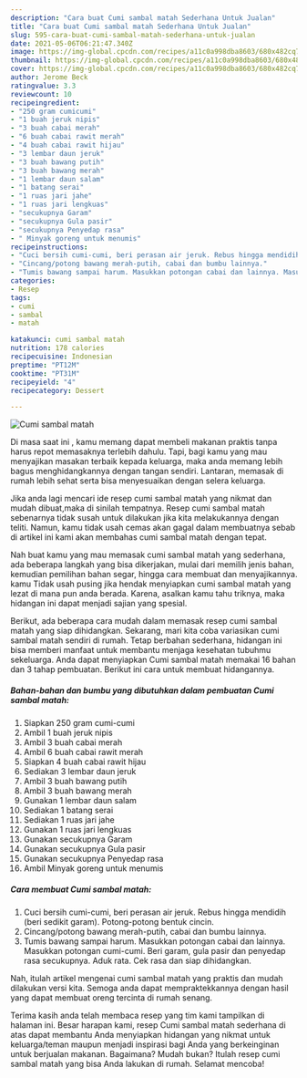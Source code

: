 ```yaml
---
description: "Cara buat Cumi sambal matah Sederhana Untuk Jualan"
title: "Cara buat Cumi sambal matah Sederhana Untuk Jualan"
slug: 595-cara-buat-cumi-sambal-matah-sederhana-untuk-jualan
date: 2021-05-06T06:21:47.340Z
image: https://img-global.cpcdn.com/recipes/a11c0a998dba8603/680x482cq70/cumi-sambal-matah-foto-resep-utama.jpg
thumbnail: https://img-global.cpcdn.com/recipes/a11c0a998dba8603/680x482cq70/cumi-sambal-matah-foto-resep-utama.jpg
cover: https://img-global.cpcdn.com/recipes/a11c0a998dba8603/680x482cq70/cumi-sambal-matah-foto-resep-utama.jpg
author: Jerome Beck
ratingvalue: 3.3
reviewcount: 10
recipeingredient:
- "250 gram cumicumi"
- "1 buah jeruk nipis"
- "3 buah cabai merah"
- "6 buah cabai rawit merah"
- "4 buah cabai rawit hijau"
- "3 lembar daun jeruk"
- "3 buah bawang putih"
- "3 buah bawang merah"
- "1 lembar daun salam"
- "1 batang serai"
- "1 ruas jari jahe"
- "1 ruas jari lengkuas"
- "secukupnya Garam"
- "secukupnya Gula pasir"
- "secukupnya Penyedap rasa"
- " Minyak goreng untuk menumis"
recipeinstructions:
- "Cuci bersih cumi-cumi, beri perasan air jeruk. Rebus hingga mendidih (beri sedikit garam). Potong-potong bentuk cincin."
- "Cincang/potong bawang merah-putih, cabai dan bumbu lainnya."
- "Tumis bawang sampai harum. Masukkan potongan cabai dan lainnya. Masukkan potongan cumi-cumi. Beri garam, gula pasir dan penyedap rasa secukupnya. Aduk rata. Cek rasa dan siap dihidangkan."
categories:
- Resep
tags:
- cumi
- sambal
- matah

katakunci: cumi sambal matah 
nutrition: 178 calories
recipecuisine: Indonesian
preptime: "PT12M"
cooktime: "PT31M"
recipeyield: "4"
recipecategory: Dessert

---
```



![Cumi sambal matah](https://img-global.cpcdn.com/recipes/a11c0a998dba8603/680x482cq70/cumi-sambal-matah-foto-resep-utama.jpg)

Di masa  saat ini , kamu memang dapat membeli makanan praktis tanpa harus repot memasaknya terlebih dahulu. Tapi, bagi kamu yang mau menyajikan masakan terbaik kepada keluarga, maka anda memang lebih bagus menghidangkannya dengan tangan sendiri. Lantaran, memasak di rumah lebih sehat serta bisa menyesuaikan dengan selera keluarga.

Jika anda lagi mencari ide resep cumi sambal matah yang nikmat dan mudah dibuat,maka di sinilah tempatnya. Resep cumi sambal matah  sebenarnya tidak susah untuk dilakukan jika kita melakukannya dengan teliti. Namun, kamu tidak usah cemas akan gagal dalam membuatnya 
sebab di artikel ini kami akan membahas cumi sambal matah dengan tepat.  



Nah buat kamu yang mau memasak cumi sambal matah yang sederhana, ada beberapa langkah yang bisa dikerjakan, mulai dari memilih jenis bahan, kemudian pemilihan bahan segar, hingga cara membuat dan menyajikannya. kamu Tidak usah pusing jika hendak menyiapkan cumi sambal matah yang lezat di mana pun anda berada. Karena, asalkan kamu  tahu triknya, maka hidangan ini dapat menjadi sajian yang spesial.

Berikut, ada beberapa cara mudah dalam memasak resep cumi sambal matah yang siap dihidangkan. Sekarang, mari kita coba variasikan cumi sambal matah sendiri di rumah. Tetap berbahan sederhana, hidangan ini bisa memberi manfaat untuk membantu menjaga kesehatan tubuhmu sekeluarga. Anda dapat menyiapkan Cumi sambal matah memakai 16 bahan dan 3 tahap pembuatan. Berikut ini cara untuk membuat hidangannya.

<!--inarticleads1-->

##### Bahan-bahan dan bumbu yang dibutuhkan dalam pembuatan Cumi sambal matah:

1. Siapkan 250 gram cumi-cumi
1. Ambil 1 buah jeruk nipis
1. Ambil 3 buah cabai merah
1. Ambil 6 buah cabai rawit merah
1. Siapkan 4 buah cabai rawit hijau
1. Sediakan 3 lembar daun jeruk
1. Ambil 3 buah bawang putih
1. Ambil 3 buah bawang merah
1. Gunakan 1 lembar daun salam
1. Sediakan 1 batang serai
1. Sediakan 1 ruas jari jahe
1. Gunakan 1 ruas jari lengkuas
1. Gunakan secukupnya Garam
1. Gunakan secukupnya Gula pasir
1. Gunakan secukupnya Penyedap rasa
1. Ambil  Minyak goreng untuk menumis




<!--inarticleads2-->

##### Cara membuat Cumi sambal matah:

1. Cuci bersih cumi-cumi, beri perasan air jeruk. Rebus hingga mendidih (beri sedikit garam). Potong-potong bentuk cincin.
1. Cincang/potong bawang merah-putih, cabai dan bumbu lainnya.
1. Tumis bawang sampai harum. Masukkan potongan cabai dan lainnya. Masukkan potongan cumi-cumi. Beri garam, gula pasir dan penyedap rasa secukupnya. Aduk rata. Cek rasa dan siap dihidangkan.




Nah, itulah artikel mengenai  cumi sambal matah  yang praktis dan mudah dilakukan versi kita. Semoga anda dapat mempraktekkannya dengan hasil yang dapat membuat oreng tercinta di rumah senang. 

Terima kasih anda telah membaca resep yang tim kami tampilkan di halaman ini. Besar harapan kami, resep  Cumi sambal matah sederhana di atas dapat membantu Anda menyiapkan hidangan yang nikmat untuk keluarga/teman maupun menjadi inspirasi bagi Anda yang berkeinginan untuk berjualan makanan. Bagaimana? Mudah bukan? Itulah resep cumi sambal matah yang bisa Anda lakukan di rumah. Selamat mencoba!

